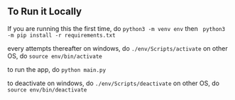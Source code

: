 ## To Run it Locally
If you are running this the first time, do
`python3 -m venv env`   then
` python3 -m pip install -r requirements.txt`

every attempts thereafter
on windows, do
`./env/Scripts/activate`
on other OS, do
`source env/bin/activate`

to run the app, do
`python main.py`

to deactivate 
on windows, do
`./env/Scripts/deactivate`
on other OS, do
`source env/bin/deactivate`